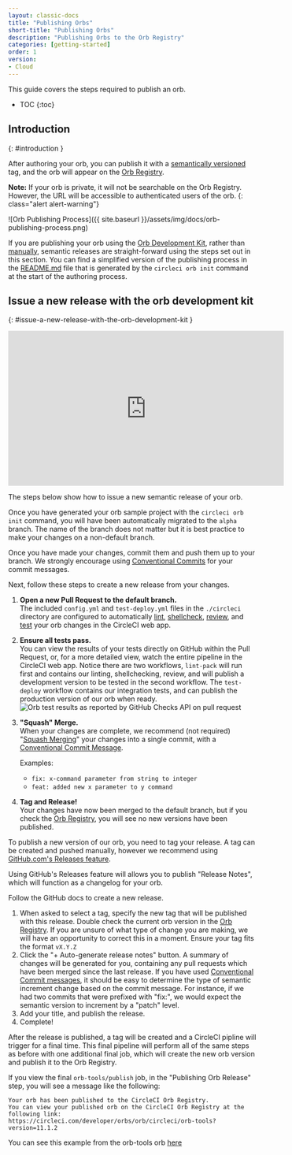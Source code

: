 ```yaml
---
layout: classic-docs
title: "Publishing Orbs"
short-title: "Publishing Orbs"
description: "Publishing Orbs to the Orb Registry"
categories: [getting-started]
order: 1
version:
- Cloud
---
```


This guide covers the steps required to publish an orb.

* TOC
{:toc}

## Introduction
{: #introduction }

After authoring your orb, you can publish it with a [semantically versioned]({{site.baseurl}}/2.0/orb-concepts/#semantic-versioning) tag, and the orb will appear on the [Orb Registry](https://circleci.com/developer/orbs).

**Note:** If your orb is private, it will not be searchable on the Orb Registry. However, the URL will be accessible to authenticated users of the orb.
{: class="alert alert-warning"}

![Orb Publishing Process]({{ site.baseurl }}/assets/img/docs/orb-publishing-process.png)

If you are publishing your orb using the [Orb Development Kit]({{site.baseurl}}/2.0/orb-author/#orb-development-kit), rather than [manually]({{site.baseurl}}/2.0/orb-author-validate-publish), semantic releases are straight-forward using the steps set out in this section. You can find a simplified version of the publishing process in the [README.md](https://github.com/CircleCI-Public/Orb-Template/blob/main/README.md) file that is generated by the `circleci orb init` command at the start of the authoring process.

## Issue a new release with the orb development kit
{: #issue-a-new-release-with-the-orb-development-kit }

<p style="text-align: center;"><iframe width="560" height="315" src="https://www.youtube.com/embed/ujpEwDJJQ7I" title="YouTube video player" frameborder="0" allow="accelerometer; autoplay; clipboard-write; encrypted-media; gyroscope; picture-in-picture" allowfullscreen></iframe></p>

The steps below show how to issue a new semantic release of your orb.

Once you have generated your orb sample project with the `circleci orb init` command, you will have been automatically migrated to the `alpha` branch. The name of the branch does not matter but it is best practice to make your changes on a non-default branch.

Once you have made your changes, commit them and push them up to your branch. We strongly encourage using [Conventional Commits](https://www.conventionalcommits.org/) for your commit messages.

Next, follow these steps to create a new release from your changes.

1. **Open a new Pull Request to the default branch.** <br/>
The included `config.yml` and `test-deploy.yml` files in the `./circleci` directory are configured to automatically [lint]({{site.baseurl}}/2.0/testing-orbs/#yaml-lint), [shellcheck]({{site.baseurl}}/2.0/testing-orbs/#shellcheck), [review]({{site.baseurl}}/2.0/testing-orbs/#review), and [test]({{site.baseurl}}/2.0/testing-orbs/#integration-testing) your orb changes in the CircleCI web app.

1. **Ensure all tests pass.** <br/>
You can view the results of your tests directly on GitHub within the Pull Request, or, for a more detailed view, watch the entire pipeline in the CircleCI web app.
Notice there are two workflows, `lint-pack` will run first and contains our linting, shellchecking, review, and will publish a development version to be tested in the second workflow. The `test-deploy` workflow contains our integration tests, and can publish the production version of our orb when ready.
 ![Orb test results as reported by GitHub Checks API on pull request]({{site.baseurl}}/assets/img/docs/orbtools-11-checks.png)

1. **"Squash" Merge.** <br/>
When your changes are complete, we recommend (not required) "[Squash Merging](https://docs.github.com/en/pull-requests/collaborating-with-pull-requests/incorporating-changes-from-a-pull-request/about-pull-request-merges#squash-and-merge-your-pull-request-commits)" your changes into a single commit, with a [Conventional Commit Message](https://www.conventionalcommits.org/).

    Examples:

      - `fix: x-command parameter from string to integer`
      - `feat: added new x parameter to y command`

1. **Tag and Release!** <br/>
Your changes have now been merged to the default branch, but if you check the [Orb Registry](https://circleci.com/developer/orbs), you will see no new versions have been published.

To publish a new version of our orb, you need to tag your release. A tag can be created and pushed manually, however we recommend using [GitHub.com's Releases feature](https://docs.github.com/en/repositories/releasing-projects-on-github/managing-releases-in-a-repository#creating-a-release).

Using GitHub's Releases feature will allows you to publish "Release Notes", which will function as a changelog for your orb.

Follow the GitHub docs to create a new release.

   1. When asked to select a tag, specify the new tag that will be published with this release. Double check the current orb version in the [Orb Registry](https://circleci.com/developer/orbs). If you are unsure of what type of change you are making, we will have an opportunity to correct this in a moment. Ensure your tag fits the format `vX.Y.Z`
   2. Click the "+ Auto-generate release notes" button. A summary of changes will be generated for you, containing any pull requests which have been merged since the last release. If you have used [Conventional Commit messages](https://www.conventionalcommits.org/), it should be easy to determine the type of semantic increment change based on the commit message. For instance, if we had two commits that were prefixed with "fix:", we would expect the semantic version to increment by a "patch" level.
   3. Add your title, and publish the release.
   4. Complete!

After the release is published, a tag will be created and a CircleCI pipline will trigger for a final time. This final pipeline will perform all of the same steps as before with one additional final job, which will create the new orb version and publish it to the Orb Registry.

If you view the final `orb-tools/publish` job, in the "Publishing Orb Release" step, you will see a message like the following:

```shell
Your orb has been published to the CircleCI Orb Registry.
You can view your published orb on the CircleCI Orb Registry at the following link:
https://circleci.com/developer/orbs/orb/circleci/orb-tools?version=11.1.2
```
You can see this example from the orb-tools orb [here](https://app.circleci.com/pipelines/github/CircleCI-Public/orb-tools-orb/947/workflows/342ea92a-4c3d-485b-b89f-8511ebabd12f/jobs/5798)

